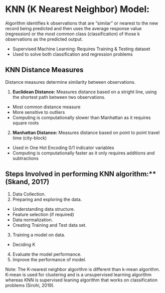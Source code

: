 # KNN (K Nearest Neighbor) Model:

Algorithm identifies k observations that are “similar” or nearest to the new record being predicted and then uses the average response value (regression) or the most common class (classification) of those k observations as the predicted output. 

- Supervised Machine Learning: Requires Training & Testing dataset 
- Used to solve both classification and regression problems

## KNN Distance Measures
Distance measures determine similarity between observations. 

1. **Euclidean Distance:** Measures distance based on a stright line, using the shortest path between two observations. 
- Most common distance measure 
- More sensitive to outliers
- Computing is computationally slower than Manhattan as it requires square roots

2. **Manhattan Distance:** Measures distance based on point to point travel time (city-block)
- Used in One Hot Encoding 0/1 indicator variables
- Computing is computationally faster as it only requires additions and subtractions

## Steps Involved in performing KNN algorithm:** (Skand, 2017)

1. Data Collection.
2. Preparing and exploring the data.
- Understanding data structure.
- Feature selection (if required)
- Data normalization.
- Creating Training and Test data set.
3. Training a model on data.
- Deciding K 
4. Evaluate the model performance.
5. Improve the performance of model.

Note: The K-nearest neighbor algorithm is different than k-mean algorithm. K-mean is used for clustering and is a unsupervised learning algorithm whereas KNN is supervised leaning algorithm that works on classification problems (Sirohi, 2019).
